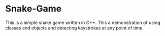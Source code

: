 # Snake-Game
This is a simple snake game written in C++. This a demonstration of using classes and objects and detecting keystrokes at any point of time.
